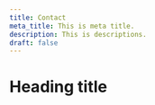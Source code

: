 ```yaml
---
title: Contact
meta_title: This is meta title.
description: This is descriptions.
draft: false
---
```

# Heading title
